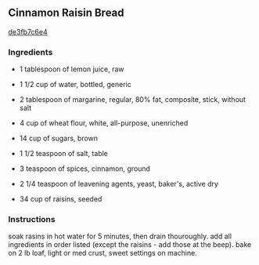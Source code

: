 ## Cinnamon Raisin Bread

[de3fb7c6e4](http://www.food.com/recipe/cinnamon-raisin-bread-366450)

### Ingredients

 - 1 tablespoon of lemon juice, raw

 - 1 1/2 cup of water, bottled, generic

 - 2 tablespoon of margarine, regular, 80% fat, composite, stick, without salt

 - 4 cup of wheat flour, white, all-purpose, unenriched

 - 14 cup of sugars, brown

 - 1 1/2 teaspoon of salt, table

 - 3 teaspoon of spices, cinnamon, ground

 - 2 1/4 teaspoon of leavening agents, yeast, baker's, active dry

 - 34 cup of raisins, seeded

### Instructions

soak rasins in hot water for 5 minutes, then drain thouroughly. add all ingredients in order listed (except the raisins - add those at the beep). bake on 2 lb loaf, light or med crust, sweet settings on machine.